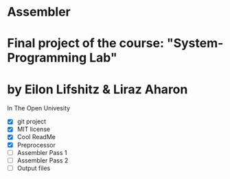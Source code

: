 # Assembler
# Final project of the course: "System-Programming Lab"
# by Eilon Lifshitz & Liraz Aharon
In The Open Univesity



 - [x] git project
 - [x] MIT license
 - [x] Cool ReadMe 
 - [x] Preprocessor
 - [ ] Assembler Pass 1
 - [ ] Assembler Pass 2
 - [ ] Output files
